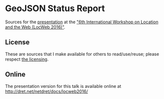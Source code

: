 # GeoJSON Status Report

Sources for the [presentation](http://dret.net/netdret/publications#locweb2016-talk) at the ["6th International Workshop on Location and the Web (LocWeb 2016)"](http://dhere.de/locweb2016/).


## License

These are sources that I make available for others to read/use/reuse; please respect [the licensing](../LICENSE).


## Online

The presentation version for this talk is available online at http://dret.net/netdret/docs/locweb2016/

